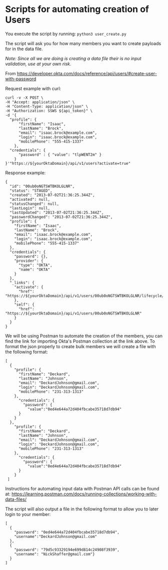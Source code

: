 # Scripts for automating creation of Users

You execute the script by running:
`python3 user_create.py`

The script will ask you for how many members you want to create payloads for in
the data file.

_Note: Since all we are doing is creating a data file their is no input
validation, use at your own risk._

From https://developer.okta.com/docs/reference/api/users/#create-user-with-password

Request example with curl:
```
curl -v -X POST \
-H "Accept: application/json" \
-H "Content-Type: application/json" \
-H "Authorization: SSWS ${api_token}" \
-d '{
  "profile": {
      "firstName": "Isaac",
      "lastName": "Brock",
      "email": "isaac.brock@example.com",
      "login": "isaac.brock@example.com",
      "mobilePhone": "555-415-1337"
    },
  "credentials": {
      "password" : { "value": "tlpWENT2m" }
    }
}'"https://${yourOktaDomain}/api/v1/users?activate=true"
```

Response example:
```
{
  "id": "00ub0oNGTSWTBKOLGLNR",
  "status": "STAGED",
  "created": "2013-07-02T21:36:25.344Z",
  "activated": null,
  "statusChanged": null,
  "lastLogin": null,
  "lastUpdated": "2013-07-02T21:36:25.344Z",
  "passwordChanged": "2013-07-02T21:36:25.344Z",
  "profile": {
    "firstName": "Isaac",
    "lastName": "Brock",
    "email": "isaac.brock@example.com",
    "login": "isaac.brock@example.com",
    "mobilePhone": "555-415-1337"
  },
  "credentials": {
    "password": {},
    "provider": {
      "type": "OKTA",
      "name": "OKTA"
    }
  },
  "_links": {
    "activate": {
      "href": "https://${yourOktaDomain}/api/v1/users/00ub0oNGTSWTBKOLGLNR/lifecycle/activate"
    },
    "self": {
      "href": "https://${yourOktaDomain}/api/v1/users/00ub0oNGTSWTBKOLGLNR"
    }
  }
}
```

We will be using Postman to automate the creation of the members, you can find
the link for importing Okta's Postman collection at the link above. To format
the json properly to create bulk members we will create a file with the
following format:

```
[
  {
    "profile": {
      "firstName": "Deckard", 
      "lastName": "Johnson", 
      "email": "DeckardJohnson@gmail.com", 
      "login": "DeckardJohnson@gmail.com", 
      "mobilePhone": "231-313-1313"
    }, 
      "credentials": {
        "password": {
          "value":"0ed4e644a72d404fbcabe35718d7db94"
      }
    }
  },
    "profile": {
      "firstName": "Deckard", 
      "lastName": "Johnson", 
      "email": "DeckardJohnson@gmail.com", 
      "login": "DeckardJohnson@gmail.com", 
      "mobilePhone": "231-313-1313"
    }, 
      "credentials": {
        "password": {
          "value":"0ed4e644a72d404fbcabe35718d7db94"
      }
    }
 ]
```

Instructions for automating input data with Postman API calls can be found at:
https://learning.postman.com/docs/running-collections/working-with-data-files/

The script will also output a file in the following format to allow you to
later login to your member:
```
[
  {
    "password": "0ed4e644a72d404fbcabe35718d7db94",
    "username":"DeckardJohnson@gmail.com"
  },
  {
    "password": "79d5c93329194e699d814c24908f3939",
    "username": "NickShaffer@gmail.com"}
  }
]
```
